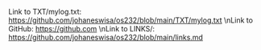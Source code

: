 Link to TXT/mylog.txt: https://github.com/johaneswisa/os232/blob/main/TXT/mylog.txt
\nLink to GitHub: https://github.com
\nLink to LINKS/: https://github.com/johaneswisa/os232/blob/main/links.md
